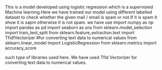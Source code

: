 This is a model developed using logistic regression which is a supervisied Machine learning.Here we have trained our model using different labelled dataset to check whether the given mail / email is spam or not.If it is spam it show
it is sapm otherwise it is not spam. we have use import numpy as np
import pandas as pd
import seaborn as sns
from sklearn.model_selection import train_test_split
from sklearn.feature_extraction.text import TfidfVectorizer #for converting text data to numerical values
from sklearn.linear_model import LogisticRegression
from sklearn.metrics import accuracy_score

such type of libraries used here. We have used Tfid Vectorizer for converting text data to numerical values.

